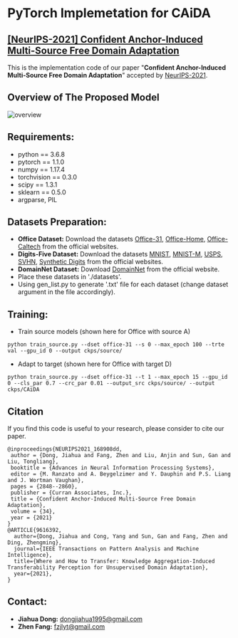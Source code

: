 # PyTorch Implemetation for CAiDA

## [[NeurIPS-2021] Confident Anchor-Induced Multi-Source Free Domain Adaptation](https://proceedings.neurips.cc/paper/2021/hash/168908dd3227b8358eababa07fcaf091-Abstract.html)

This is the implementation code of our paper "**Confident Anchor-Induced Multi-Source Free Domain Adaptation**" accepted by [NeurIPS-2021](https://nips.cc/Conferences/2021). 

## Overview of The Proposed Model
![overview](./fig/overview.png)


## Requirements:

* python == 3.6.8
* pytorch == 1.1.0
* numpy == 1.17.4
* torchvision == 0.3.0
* scipy == 1.3.1
* sklearn == 0.5.0
* argparse, PIL

## Datasets Preparation:
* **Office Dataset:** Download the datasets [Office-31](https://drive.google.com/file/d/0B4IapRTv9pJ1WGZVd1VDMmhwdlE/view?resourcekey=0-gNMHVtZfRAyO_t2_WrOunA), [Office-Home](https://drive.google.com/file/d/0B81rNlvomiwed0V1YUxQdC1uOTg/view?resourcekey=0-2SNWq0CDAuWOBRRBL7ZZsw), [Office-Caltech](http://www.vision.caltech.edu/Image_Datasets/Caltech256/256_ObjectCategories.tar) from the official websites.
* **Digits-Five Dataset:** Download the datasets [MNIST](http://yann.lecun.com/exdb/mnist/), [MNIST-M](https://github.com/VanushVaswani/keras_mnistm/releases/download/1.0/keras_mnistm.pkl.gz), [USPS](https://www.kaggle.com/datasets/bistaumanga/usps-dataset), [SVHN](http://ufldl.stanford.edu/housenumbers/), [Synthetic Digits](https://www.kaggle.com/datasets/prasunroy/synthetic-digits) from the official websites.
* **DomainNet Dataset:** Download [DomainNet](http://ai.bu.edu/DomainNet/) from the official website.
* Place these datasets in './datasets'.
* Using gen_list.py to generate '.txt' file for each dataset (change dataset argument in the file accordingly).

## Training:

* Train source models (shown here for Office with source A)

```shell
python train_source.py --dset office-31 --s 0 --max_epoch 100 --trte val --gpu_id 0 --output ckps/source/
```

* Adapt to target (shown here for Office with target D)

```shell
python train_source.py --dset office-31 --t 1 --max_epoch 15 --gpu_id 0 --cls_par 0.7 --crc_par 0.01 --output_src ckps/source/ --output ckps/CAiDA
```

## Citation
If you find this code is useful to your research, please consider to cite our paper.

```
@inproceedings{NEURIPS2021_168908dd,
 author = {Dong, Jiahua and Fang, Zhen and Liu, Anjin and Sun, Gan and Liu, Tongliang},
 booktitle = {Advances in Neural Information Processing Systems},
 editor = {M. Ranzato and A. Beygelzimer and Y. Dauphin and P.S. Liang and J. Wortman Vaughan},
 pages = {2848--2860},
 publisher = {Curran Associates, Inc.},
 title = {Confident Anchor-Induced Multi-Source Free Domain Adaptation},
 volume = {34},
 year = {2021}
}
@ARTICLE{9616392,
  author={Dong, Jiahua and Cong, Yang and Sun, Gan and Fang, Zhen and Ding, Zhengming},
  journal={IEEE Transactions on Pattern Analysis and Machine Intelligence}, 
  title={Where and How to Transfer: Knowledge Aggregation-Induced Transferability Perception for Unsupervised Domain Adaptation}, 
  year={2021},
}
```

## Contact:
* **Jiahua Dong:** dongjiahua1995@gmail.com
* **Zhen Fang:**  fzjlyt@gmail.com
